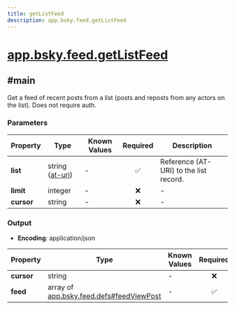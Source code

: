 ```yaml
---
title: getListFeed
description: app.bsky.feed.getListFeed
---
```


# [app.bsky.feed.getListFeed](https://github.com/myConsciousness/atproto.dart/blob/main/lexicons/app/bsky/feed/getListFeed.json)

## #main

Get a feed of recent posts from a list (posts and reposts from any actors on the list). Does not require auth.

### Parameters

| Property | Type | Known Values | Required | Description |
| --- | --- | --- | :---: | --- |
| **list** | string ([at-uri](https://atproto.com/specs/at-uri-scheme)) | - | ✅ | Reference (AT-URI) to the list record. |
| **limit** | integer | - | ❌ | - |
| **cursor** | string | - | ❌ | - |

### Output

- **Encoding**: application/json

| Property | Type | Known Values | Required | Description |
| --- | --- | --- | :---: | --- |
| **cursor** | string | - | ❌ | - |
| **feed** | array of [app.bsky.feed.defs#feedViewPost](../../../../lexicons/app/bsky/feed/defs.md#feedviewpost) | - | ✅ | - |
